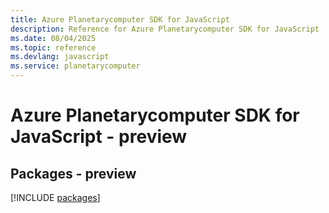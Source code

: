 ```yaml
---
title: Azure Planetarycomputer SDK for JavaScript
description: Reference for Azure Planetarycomputer SDK for JavaScript
ms.date: 08/04/2025
ms.topic: reference
ms.devlang: javascript
ms.service: planetarycomputer
---
```

# Azure Planetarycomputer SDK for JavaScript - preview
## Packages - preview
[!INCLUDE [packages](planetarycomputer-index.md)]